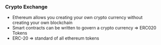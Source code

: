 ### Crypto Exchange

- Ethereum allows you creating your own crypto currency without creating your own blockchain
- Smart contracts can be written to govern a crypto currency => ERC020 Tokens
- ERC-20 => standard of all ethereum tokens
